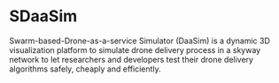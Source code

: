 # SDaaSim
Swarm-based-Drone-as-a-service Simulator (DaaSim) is a dynamic 3D visualization platform to simulate drone delivery process in a skyway network to let researchers and developers test their drone delivery algorithms safely, cheaply and efficiently.
